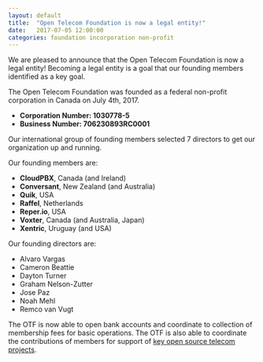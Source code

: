 ```yaml
---
layout: default
title:  "Open Telecom Foundation is now a legal entity!"
date:   2017-07-05 12:00:00
categories: foundation incorporation non-profit
---
```


We are pleased to announce that the Open Telecom Foundation is now a legal entity!  Becoming a legal entity is a goal that our founding members identified as a key goal.

The Open Telecom Foundation was founded as a federal non-profit corporation in Canada on July 4th, 2017.
* **Corporation Number: 1030778-5**
* **Business Number: 706230893RC0001**

Our international group of founding members selected 7 directors to get our organization up and running.

Our founding members are:
* **CloudPBX**, Canada (and Ireland)
* **Conversant**, New Zealand (and Australia)
* **Quik**, USA
* **Raffel**, Netherlands
* **Reper.io**, USA
* **Voxter**, Canada (and Australia, Japan)
* **Xentric**, Uruguay (and USA)

Our founding directors are:
* Alvaro Vargas
* Cameron Beattie
* Dayton Turner
* Graham Nelson-Zutter
* Jose Paz
* Noah Mehl
* Remco van Vugt

The OTF is now able to open bank accounts and coordinate to collection of membership fees for basic operations. The OTF is also able to coordinate the contributions of members for support of [key open source telecom projects](/projects.html).
